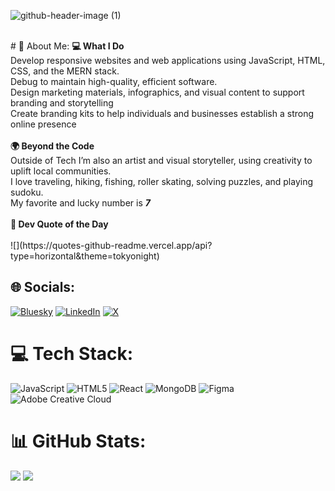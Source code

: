 ![github-header-image (1)](https://github.com/user-attachments/assets/9f14ebdb-1686-451e-a6b7-7952a68812bb)

<br>
# 💫 About Me:
<strong> 💻 What I Do </strong><br>Develop responsive websites and web applications using JavaScript, HTML, CSS, and the MERN stack.<br>Debug to maintain high-quality, efficient software.<br>Design marketing materials, infographics, and visual content to support branding and storytelling<br>Create branding kits to help individuals and businesses establish a strong online presence<br><br> <strong>🌍 Beyond the Code </strong><br>Outside of Tech I’m also an artist and visual storyteller, using creativity to uplift local communities.<br>I love traveling, hiking, fishing, roller skating, solving puzzles, and playing sudoku.
<br>My favorite and lucky number is <strong> <em> 7 </em> </strong>
<br><br> <strong> 🌱 Dev Quote of the Day </strong>  <br><br>
![](https://quotes-github-readme.vercel.app/api?type=horizontal&theme=tokyonight)


## 🌐 Socials:
[![Bluesky](https://img.shields.io/badge/bluesky-0285FF?style=for-the-badge&logo=bluesky&logoColor=%23FFFFFF)](https://bsky.app/profile/mariesmith7.bsky.social) [![LinkedIn](https://img.shields.io/badge/LinkedIn-%230077B5.svg?logo=linkedin&logoColor=white)](https://linkedin.com/in/https://www.linkedin.com/in/mariesmith7/) [![X](https://img.shields.io/badge/X-black.svg?logo=X&logoColor=white)](https://x.com/https://x.com/mariecarmel77) 

# 💻 Tech Stack:
![JavaScript](https://img.shields.io/badge/javascript-%23323330.svg?style=flat-square&logo=javascript&logoColor=%23F7DF1E) ![HTML5](https://img.shields.io/badge/html5-%23E34F26.svg?style=flat-square&logo=html5&logoColor=white) ![React](https://img.shields.io/badge/react-%2320232a.svg?style=flat-square&logo=react&logoColor=%2361DAFB) ![MongoDB](https://img.shields.io/badge/MongoDB-%234ea94b.svg?style=flat-square&logo=mongodb&logoColor=white) ![Figma](https://img.shields.io/badge/figma-%23F24E1E.svg?style=flat-square&logo=figma&logoColor=white) ![Adobe Creative Cloud](https://img.shields.io/badge/Adobe%20Creative%20Cloud-DA1F26.svg?style=flat-square&logo=Adobe%20Creative%20Cloud&logoColor=white)

# 📊 GitHub Stats:

![](https://nirzak-streak-stats.vercel.app/?user=mariesmith7&theme=shadow_blue&hide_border=true) 
![](https://github-readme-stats.vercel.app/api/top-langs/?username=mariesmith7&theme=shadow_blue&hide_border=true&include_all_commits=false&count_private=true&layout=compact)


<!--### 🔝 Top Contributed Repo
![](https://github-contributor-stats.vercel.app/api?username=mariesmith7&limit=5&theme=tokyonight&combine_all_yearly_contributions=true) -->

<!-- Proudly created with GPRM ( https://gprm.itsvg.in ) -->
